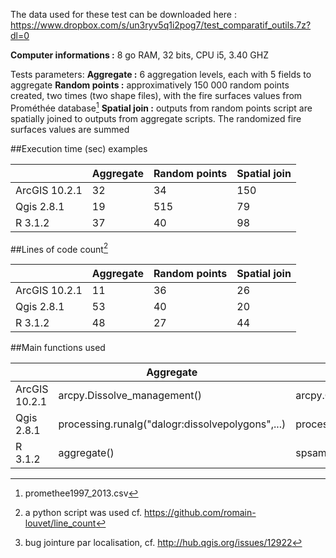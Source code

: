 The data used for these test can be downloaded here : https://www.dropbox.com/s/un3ryv5q1i2pog7/test_comparatif_outils.7z?dl=0

**Computer informations :** 8 go RAM, 32 bits, CPU i5, 3.40 GHZ

Tests parameters:
**Aggregate :** 6 aggregation levels, each with 5 fields to aggregate
**Random points :** approximatively 150 000 random points created, two times (two shape files), with the fire surfaces values from Prométhée database[^1]
**Spatial join :** outputs from random points script are spatially joined to outputs from aggregate scripts. The randomized fire surfaces values are summed

##Execution time (sec) examples

|              | Aggregate|Random points|Spatial join  
|--------------|----------|-------------|-------------
|ArcGIS 10.2.1 | 32       | 34          | 150
|Qgis 2.8.1    | 19       | 515         | 79
|R 3.1.2       | 37       | 40          | 98

##Lines of code count[^2]

|              | Aggregate|Random points|Spatial join     
|--------------|----------|-------------|-------------
|ArcGIS 10.2.1 | 11       | 36          | 26
|Qgis 2.8.1    | 53       | 40          | 20
|R 3.1.2       | 48       | 27          | 44

##Main functions used

|              | Aggregate                                        |Random points                                             |Spatial join     
|--------------|--------------------------------------------------|----------------------------------------------------------|-------------
|ArcGIS 10.2.1 | arcpy.Dissolve_management()                      | arcpy.CreateRandomPoints_management()                    | arcpy.SpatialJoin_analysis() 
|Qgis 2.8.1    | processing.runalg("dalogr:dissolvepolygons",...) | processing.runalg(''qgis:randompointsinlayerbounds'',...)| processing.runalg(''qgis:joinattributesbylocation'',...)[^3].
|R 3.1.2       | aggregate()                                      | spsample()                                               | over()

[^1]: promethee1997_2013.csv
[^2]: a python script was used cf. https://github.com/romain-louvet/line_count
[^3]: bug jointure par localisation, cf. http://hub.qgis.org/issues/12922
